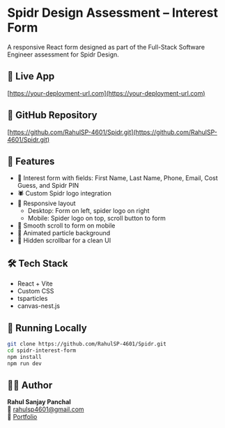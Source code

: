 # Spidr Design Assessment – Interest Form

A responsive React form designed as part of the Full-Stack Software Engineer assessment for Spidr Design.

## 🔗 Live App

[https://your-deployment-url.com](https://your-deployment-url.com)

## 📂 GitHub Repository

[https://github.com/RahulSP-4601/Spidr.git](https://github.com/RahulSP-4601/Spidr.git)

## 🚀 Features

- 🧾 Interest form with fields: First Name, Last Name, Phone, Email, Cost Guess, and Spidr PIN
- 🕷️ Custom Spidr logo integration
- 📱 Responsive layout
  - Desktop: Form on left, spider logo on right
  - Mobile: Spider logo on top, scroll button to form
- 🎯 Smooth scroll to form on mobile
- 🎇 Animated particle background
- 🧼 Hidden scrollbar for a clean UI

## 🛠️ Tech Stack

- React + Vite
- Custom CSS
- tsparticles
- canvas-nest.js

## 🧪 Running Locally

```bash
git clone https://github.com/RahulSP-4601/Spidr.git
cd spidr-interest-form
npm install
npm run dev
```

## 👨‍💻 Author

**Rahul Sanjay Panchal**  
📧 rahulsp4601@gmail.com  
🔗 [Portfolio](https://rahulsp-4601.github.io/RahulSP4601/)
